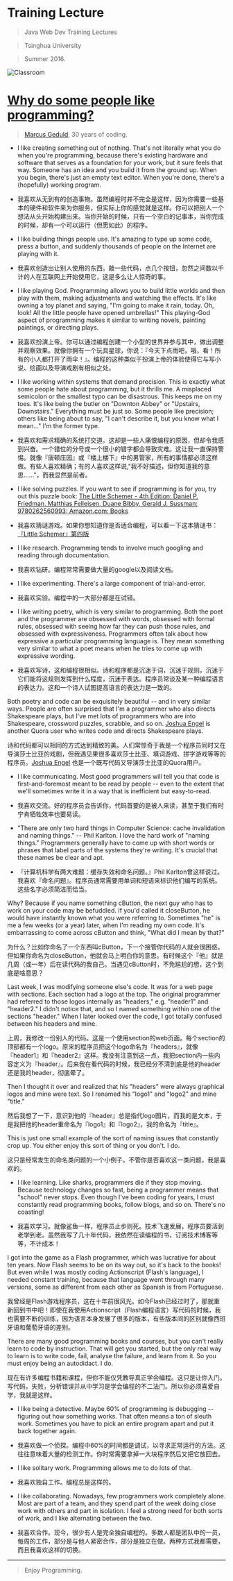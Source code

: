# Training Lecture

> Java Web Dev Training Lectures

> Tsinghua University

> Summer 2016.

<!--
> Spring 2016.

## Teaching Schedule

<div style="margin-left: 58.3%; text-align: left; color: #666;">58.3% completed.</div>
<span style="display: inline-block; height: 10px; width: 58.3%; background: #2196f3; border-top-left-radius: 3px; border-bottom-left-radius: 3px;"></span><span style="display: inline-block; margin: 0; ;height: 10px;  width: 41.7%; background: #ddd; border-top-right-radius: 3px; border-bottom-right-radius: 3px;"><span>

No.|Course|Time(days)|Date
---|------|----------|----
1|HTML<br>CSS<br>DIV CSS Layout<br>Bootstrap|6|~~0305/0306/0312/0313/0319/0320~~
2|Java SE|5|~~0327/0409/0410/0416/0417~~
3|JavaScript<br>jQuery|2|~~0507/0508~~
4|Database|4|~~0514/05150521/0522~~
5|Java EE<br>AJAX<br>JSON|5|~~0528/05290604/0605~~<br>0625
6|Java EE Frameworks|8|0626/0702/0703/0709/0710/0716/0717/0723
7|Android|6|0724/0730/0731/0806/0807/0813

> Practice makes perfect.

-->

![Classroom](image/IMG_20150829_104313.png "morning~")


# [Why do some people like programming?](https://www.quora.com/Why-do-some-people-like-programming/answer/Marcus-Geduld)
> [Marcus Geduld](http://www.quora.com/Marcus-Geduld), 30 years of coding.

- I like creating something out of nothing. That's not literally what you do when you're programming, because there's existing hardware and software that serves as a foundation for your work, but it sure feels that way. Someone has an idea and you build it from the ground up. When you begin, there's just an empty text editor. When you're done, there's a (hopefully) working program.

- 我喜欢从无到有的创造事物。虽然编程时并不完全是这样，因为你需要一些基本的硬件和软件来为你服务，但实际上你的感觉就是这样。你可以把别人一个想法从头开始构建出来。当你开始的时候，只有一个空白的记事本，当你完成的时候，却有一个可以运行（但愿如此）的程序。

- I like building things people use. It's amazing to type up some code, press a button, and suddenly thousands of people on the Internet are playing with it.

- 我喜欢创造出让别人使用的东西。敲一些代码，点几个按钮，忽然之间数以千计的人在互联网上开始使用它，这是多么让人惊奇的事。

- I like playing God. Programming allows you to build little worlds and then play with them, making adjustments and watching the effects. It's like owning a toy planet and saying, "I'm going to make it rain, today. Oh, look! All the little people have opened umbrellas!" This playing-God aspect of programming makes it similar to writing novels, painting paintings, or directing plays.

- 我喜欢扮演上帝。你可以通过编程创建一个小型的世界并参与其中，做出调整并观察效果。就像你拥有一个玩具星球，你说：『今天下点雨吧，哦，看！所有的小人都打开了雨伞！』。编程的这种类似于扮演上帝的体验使得它与写小说、绘画以及导演戏剧有相似之处。 

- I like working within systems that demand precision. This is exactly what some people hate about programming, but it thrills me. A misplaced semicolon or the smallest typo can be disastrous. This keeps me on my toes. It's like being the butler on "Downton Abbey" or "Upstairs, Downstairs." Everything must be just so. Some people like precision; others like being about to say, "I can't describe it, but you know what I mean..." I'm the former type.

- 我喜欢和需求精确的系统打交道。这却是一些人痛恨编程的原因，但却令我感到兴奋。一个错位的分号或一个很小的错字都会导致灾难。这让我一直保持警惕。就像『唐顿庄园』或『楼上楼下』中的男管家，所有的事情都必须这样做。有些人喜欢精确；有的人喜欢这样说,"我不好描述，但你知道我的意思……"，而我显然是前者。

- I like solving puzzles. If you want to see if programming is for you, try out this puzzle book: [The Little Schemer - 4th Edition: Daniel P. Friedman, Matthias Felleisen, Duane Bibby, Gerald J. Sussman: 9780262560993: Amazon.com: Books](http://www.amazon.com/Little-Schemer-Daniel-P-Friedman/dp/0262560992/ref=sr_1_1?s=books&ie=UTF8&qid=1372020695&sr=1-1&keywords=the+little+schemer)

- 我喜欢猜谜游戏。如果你想知道你是否适合编程，可以看一下这本猜谜书：[『Little Schemer』第四版](http://www.amazon.com/Little-Schemer-Daniel-P-Friedman/dp/0262560992/ref=sr_1_1?s=books&ie=UTF8&qid=1372020695&sr=1-1&keywords=the+little+schemer)

- I like research. Programming tends to involve much googling and reading through documentation. 

- 我喜欢钻研。编程常常需要做大量的google以及阅读文档。    

- I like experimenting. There's a large component of trial-and-error.

- 我喜欢实验。编程中的一大部分都是在试错。

- I like writing poetry, which is very similar to programming. Both the poet and the programmer are obsessed with words, obsessed with formal rules, obsessed with seeing how far they can push those rules, and obsessed with expressiveness. Programmers often talk about how expressive a particular programming language is. They mean something very similar to what a poet means when he tries to come up with expressive wording.

- 我喜欢写诗，这和编程很相似。诗和程序都是沉迷于词，沉迷于规则，沉迷于它们能将这规则发挥到什么程度，沉迷于表达。程序员常谈及某一种编程语言的表达力。这和一个诗人试图提高语言的表达力是一致的。

Both poetry and code can be exquisitely beautiful -- and in very similar ways. People are often surprised that I'm a programmer who also directs Shakespeare plays, but I've met lots of programmers who are into Shakespeare, crossword puzzles, scrabble, and so on. [Joshua Engel](http://www.quora.com/Joshua-Engel) is another Quora user who writes code and directs Shakespeare plays. 

诗和代码都可以相同的方式达到精致的美。人们常惊奇于我是一个程序员同时又在导演莎士比亚的戏剧，但我遇见果很多喜欢莎士比亚、填词游戏、拼字游戏等等的程序员。[Joshua Engel](http://www.quora.com/Joshua-Engel) 也是一个既写代码又导演莎士比亚的Quora用户。

- I like communicating. Most good programmers will tell you that code is first-and-foremost meant to be read by people -- even to the extent that we'll sometimes write it in a way that is inefficient but easy-to-read. 

- 我喜欢交流。好的程序员会告诉你，代码首要的是被人来读，甚至于我们有时宁肯牺牲效率也要易读。

- "There are only two hard things in Computer Science: cache invalidation and naming things." -- Phil Karlton. I love the hard work of "naming things." Programmers generally have to come up with short words or phrases that label parts of the systems they're writing. It's crucial that these names be clear and apt. 

- 『计算机科学有两大难题：缓存失效和命名问题。』Phil Karlton曾这样说过。我喜欢『命名问题』。程序员通常需要用单词和短语来标识他们编写的系统。这些名字必须简洁而恰当。

Why? Because if you name something cButton, the next guy who has to work on your code may be befuddled. If you'd called it closeButton, he would have instantly known what you were referring to. Sometimes "he" is me a few weeks (or a year) later, when I'm reading my own code. It's embarrassing to come across cButton and think, "What did I mean by that?"

为什么？比如你命名了一个东西叫cButton，下一个接管你代码的人就会很困惑。但如果你命名为closeButton，他就会马上明白你的意思。有时候这个『他』就是几周（或一年）后在读代码的我自己。当遇见cButton时，不免尴尬的想，这个到底是啥意思？

Last week, I was modifying someone else's code. It was for a web page with sections. Each section had a logo at the top. The original programmer had referred to those logos internally as "headers," e.g. "header1" and "header2." I didn't notice that, and so I named something within one of the sections "header." When I later looked over the code, I got totally confused between his headers and mine. 

上周，我修改一份别人的代码。这是一个使用section的web页面。每个section的顶部都有一个logo。原来的程序员把这个logo命名为『headers』，就像『header1』和『header2』这样。我没有注意到这一点，我把section内一些内容定义为『header』。后来我在看代码的时候，我已经分不清到底是他的header还是我的header，彻底晕了。

Then I thought it over and realized that his "headers" were always graphical logos and mine were text. So I renamed his "logo1" and "logo2" and mine "title." 

然后我想了一下，意识到他的『header』总是指代logo图片，而我的是文本，于是我把他的header重命名为『logo1』和『logo2』，我的命名为『title』。

This is just one small example of the sort of naming issues that constantly crop up. You either enjoy this sort of thing or you don't. I do.

这只是经常发生的命名类问题的一个小例子。不管你是否喜欢这一类问题，我是喜欢的。

- I like learning. Like sharks, programmers die if they stop moving. Because technology changes so fast, being a programmer means that "school" never stops. Even though I've been coding for years, I must constantly read programming books, follow blogs, and so on. There's no coasting! 

- 我喜欢学习。就像鲨鱼一样，程序员止步则死。技术飞速发展，程序员要活到老学到老。虽然我写了几十年代码，我依然在读编程的书，订阅技术博客等等，不计成本！

I got into the game as a Flash programmer, which was lucrative for about ten years. Now Flash seems to be on its way out, so it's back to the books! But even while I was mostly coding Actionscript (Flash's language), I needed constant training, because that language went through many versions, some as different from each other as Spanish is from Portuguese. 

我曾经是Flash游戏程序员，这在十年前很风光。如今Flash已经过时了，那就重新回到书中吧！即使在我使用Actionscript（Flash编程语言）写代码的时候，我也需要不断的训练，因为语言本身发展了很多的版本，有些版本间的区别就像西班牙语和葡萄牙语的差别。

There are many good programming books and courses, but you can't really learn to code by instruction. That will get you started, but the only real way to learn is to write code, fail, analyse the failure, and learn from it. So you must enjoy being an autodidact. I do.

现在有许多编程书籍和课程，但你不能仅凭教导真正学会编程。这只是让你入门。写代码，失败，分析错误并从中学习是学会编程的不二法门。所以你必须喜爱自学，我就是这样。

- I like being a detective. Maybe 60% of programming is debugging -- figuring out how something works. That often means a ton of sleuth work. Sometimes you have to pick an entire program apart and put it back together again. 

- 我喜欢做一个侦探。编程中60%的时间都是调试，以寻求正常运行的方法。这往往意味着大量的检测工作。你时常需要拿掉一大块程序然后又把它放回去。

- I like solitary work. Programming allows me to do lots of that.

- 我喜欢独自工作。编程总是这样的。

- I like collaborating. Nowadays, few programmers work completely alone. Most are part of a team, and they spend part of the week doing close work with others and part in isolation. I feel a strong need for both sorts of work, and I like alternating between the two.

- 我喜欢合作。现今，很少有人是完全独自编程的。多数人都是团队中的一员，每周的工作，部分是与他人紧密合作，部分是独立在做。两种方式我都需要，而且我喜欢这样的切换。


---

> Enjoy Programming.

